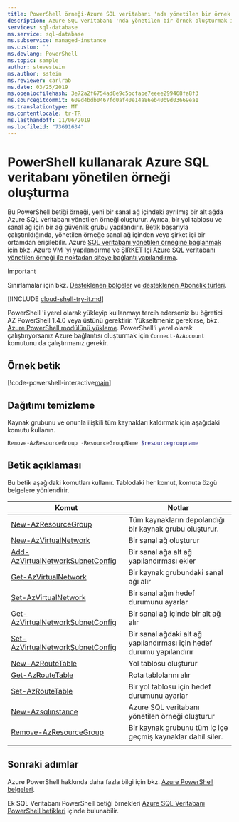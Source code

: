 ```yaml
---
title: PowerShell örneği-Azure SQL veritabanı 'nda yönetilen bir örnek oluşturma
description: Azure SQL veritabanı 'nda yönetilen bir örnek oluşturmak için örnek betik Azure PowerShell
services: sql-database
ms.service: sql-database
ms.subservice: managed-instance
ms.custom: ''
ms.devlang: PowerShell
ms.topic: sample
author: stevestein
ms.author: sstein
ms.reviewer: carlrab
ms.date: 03/25/2019
ms.openlocfilehash: 3e72a2f6754ad8e9c5bcfabe7eeee299468fa8f3
ms.sourcegitcommit: 609d4bdb0467fd0af40e14a86eb40b9d03669ea1
ms.translationtype: MT
ms.contentlocale: tr-TR
ms.lasthandoff: 11/06/2019
ms.locfileid: "73691634"
---
```

# <a name="use-powershell-to-create-an-azure-sql-database-managed-instance"></a>PowerShell kullanarak Azure SQL veritabanı yönetilen örneği oluşturma

Bu PowerShell betiği örneği, yeni bir sanal ağ içindeki ayrılmış bir alt ağda Azure SQL veritabanı yönetilen örneği oluşturur. Ayrıca, bir yol tablosu ve sanal ağ için bir ağ güvenlik grubu yapılandırır. Betik başarıyla çalıştırıldığında, yönetilen örneğe sanal ağ içinden veya şirket içi bir ortamdan erişilebilir. Azure [SQL veritabanı yönetilen örneğine bağlanmak için](../sql-database-managed-instance-configure-vm.md) bkz. Azure VM 'yi yapılandırma ve [ŞIRKET Içi Azure SQL veritabanı yönetilen örneği ile noktadan siteye bağlantı yapılandırma](../sql-database-managed-instance-configure-p2s.md).

> [!IMPORTANT]
> Sınırlamalar için bkz. [Desteklenen bölgeler](../sql-database-managed-instance-resource-limits.md#supported-regions) ve [desteklenen Abonelik türleri](../sql-database-managed-instance-resource-limits.md#supported-subscription-types).

[!INCLUDE [cloud-shell-try-it.md](../../../includes/cloud-shell-try-it.md)]

PowerShell 'i yerel olarak yükleyip kullanmayı tercih ederseniz bu öğretici AZ PowerShell 1.4.0 veya üstünü gerektirir. Yükseltmeniz gerekirse, bkz. [Azure PowerShell modülünü yükleme](/powershell/azure/install-az-ps). PowerShell'i yerel olarak çalıştırıyorsanız Azure bağlantısı oluşturmak için `Connect-AzAccount` komutunu da çalıştırmanız gerekir.

## <a name="sample-script"></a>Örnek betik

[!code-powershell-interactive[main](../../../powershell_scripts/sql-database/managed-instance/create-and-configure-managed-instance.ps1 "Create managed instance")]

## <a name="clean-up-deployment"></a>Dağıtımı temizleme

Kaynak grubunu ve onunla ilişkili tüm kaynakları kaldırmak için aşağıdaki komutu kullanın.

```powershell
Remove-AzResourceGroup -ResourceGroupName $resourcegroupname
```

## <a name="script-explanation"></a>Betik açıklaması

Bu betik aşağıdaki komutları kullanır. Tablodaki her komut, komuta özgü belgelere yönlendirir.

| Komut | Notlar |
|---|---|
| [New-AzResourceGroup](/powershell/module/az.resources/new-azresourcegroup) | Tüm kaynakların depolandığı bir kaynak grubu oluşturur.
| [New-AzVirtualNetwork](/powershell/module/az.network/new-azvirtualnetwork) | Bir sanal ağ oluşturur |
| [Add-AzVirtualNetworkSubnetConfig](/powershell/module/az.network/Add-AzVirtualNetworkSubnetConfig) | Bir sanal ağa alt ağ yapılandırması ekler |
| [Get-AzVirtualNetwork](/powershell/module/az.network/Get-AzVirtualNetwork) | Bir kaynak grubundaki sanal ağı alır |
| [Set-AzVirtualNetwork](/powershell/module/az.network/Set-AzVirtualNetwork) | Bir sanal ağın hedef durumunu ayarlar |
| [Get-AzVirtualNetworkSubnetConfig](/powershell/module/az.network/Get-AzVirtualNetworkSubnetConfig) | Bir sanal ağ içinde bir alt ağ alır |
| [Set-AzVirtualNetworkSubnetConfig](/powershell/module/az.network/Set-AzVirtualNetworkSubnetConfig) | Bir sanal ağdaki alt ağ yapılandırması için hedef durumu yapılandırır |
| [New-AzRouteTable](/powershell/module/az.network/New-AzRouteTable) | Yol tablosu oluşturur |
| [Get-AzRouteTable](/powershell/module/az.network/Get-AzRouteTable) | Rota tablolarını alır |
| [Set-AzRouteTable](/powershell/module/az.network/Set-AzRouteTable) | Bir yol tablosu için hedef durumunu ayarlar |
| [New-Azsqlınstance](/powershell/module/az.sql/New-AzSqlInstance) | Azure SQL veritabanı yönetilen örneği oluşturur |
| [Remove-AzResourceGroup](/powershell/module/az.resources/remove-azresourcegroup) | Bir kaynak grubunu tüm iç içe geçmiş kaynaklar dahil siler. |
|||

## <a name="next-steps"></a>Sonraki adımlar

Azure PowerShell hakkında daha fazla bilgi için bkz. [Azure PowerShell belgeleri](/powershell/azure/overview).

Ek SQL Veritabanı PowerShell betiği örnekleri [Azure SQL Veritabanı PowerShell betikleri](../sql-database-powershell-samples.md) içinde bulunabilir.
